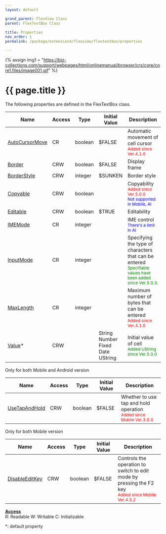 ```yaml
---
layout: default

grand_parent: FlexView Class
parent: FlexTextBox Class

title: Properties
nav_order: 1
permalink: /package/extension4/flexview/flextextbox/properties

---
```

{% assign img1 = "https://biz-collections.com/support/webpages/html/onlinemanual/browser/crs/core/core1.files/image001.gif" %}


# {{ page.title }}

The following properties are defined in the FlexTextBox class.

|Name      | Access | Type   |Initial Value | Description |
|----------	|--------|--------|---------------|-----------|
|[AutoCursorMove](/package/extension4/flexview/flextextbox/properties/autocursormove) | CR | boolean |  $FALSE | Automatic movement of cell cursor<br><small><span style="color:red">Added since Ver.4.1.0</span></small> |
|[Border](/package/extension4/flexview/flextextbox/properties/border) | CRW | boolean |  $FALSE | Display frame  |
|[BorderStyle](/package/extension4/flexview/flextextbox/properties/borderstyle) | CRW | integer |  $SUNKEN | Border style |
|[Copyable](/package/extension4/flexview/flextextbox/properties/copyable) | CRW | boolean|  | Copyability <br><small><span style="color:red">Added since Ver.5.0.0</span></small><br><small><span style="color:blue">Not supported in Mobile, AI</span></small> |   
|[Editable](/package/extension4/flexview/flextextbox/properties/editable) | CRW | boolean | $TRUE  | Editability   |
|[IMEMode](/package/extension4/flexview/flextextbox/properties/imemode) | CR | integer|  | IME control <br><small><span style="color:blue">There's a limit in AI</span></small> |
|[InputMode](/package/extension4/flexview/flextextbox/properties/inputmode) | CR | integer|  | Specifying the type of characters that can be entered <br><small><span style="color:green">Specifiable values have been added since Ver.5.0.3.</span></small>  |
|[MaxLength](/package/extension4/flexview/flextextbox/properties/maxlength) | CR | integer|  | Maximum number of bytes that can be entered   <br><small><span style="color:red">Added since Ver.4.1.0</span></small>|
|[Value](/package/extension4/flexview/flextextbox/properties/value)* | CRW | | String<br>Number<br>Fixed<br>Date<br>UString | Initial value of cell   <br><small><span style="color:green">Added UString since Ver.5.0.0</span></small> | 

Only for both Mobile and Android version

|Name      | Access | Type   |Initial Value | Description |
|----------	|--------|--------|---------------|-----------|
|[UseTapAndHold](/package/extension4/flexview/flextextbox/properties/usetapandhold) | CRW | boolean |  $FALSE |Whether to use tap and hold operation <br><small><span style="color:red">Added since Mobile Ver.3.0.0</span></small>  |

Only for both Mobile version

|Name      | Access | Type   |Initial Value | Description |
|----------	|--------|--------|---------------|-----------|
|[DisableEditKey](/package/extension4/flexview/flextextbox/properties/disableeditkey) | CRW | boolean |  $FALSE | Controls the operation to switch to edit mode by pressing the F2 key <br><small><span style="color:red">Added since Mobile Ver.4.5.2</span></small>  |

<u><b>Access</b></u><br>
R: Readable
W: Writable
C: Initializable

*: default property